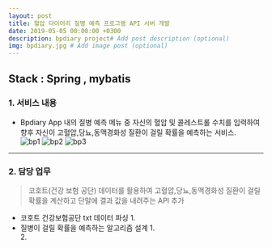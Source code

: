 ```yaml
---
layout: post
title: 혈압 다이어리 질병 예측 프로그램 API 서버 개발
date: 2019-05-05 00:00:00 +0300
description: bpdiary project# Add post description (optional)
img: bpdiary.jpg # Add image post (optional)
--- 
```

## Stack : Spring , mybatis 

### 1. 서비스 내용
- Bpdiary App 내의 질병 예측 메뉴 중 자신의 혈압 및 콜레스트롤 수치를 입력하여 향후 자신이 고혈압,당뇨,동맥경화성 질환이 걸릴 확률을 예측하는 서비스.  
![bp1]({{site.baseurl}}/assets/img/bp1.jpg)
![bp2]({{site.baseurl}}/assets/img/bp2.jpg)
![bp3]({{site.baseurl}}/assets/img/bp3.jpg)
* * * 
### 2. 담당 업무
>   코호트(건강 보험 공단) 데이터를 활용하여 고혈압,당뇨,동맥경화성 질환이 걸릴 확률을 계산하고 단말에 결과 값을 내려주는 API 추가
- 코호트 건강보험공단 txt 데이터 파싱
    1. 
- 질병이 걸릴 확률을 예측하는 알고리즘 설계
    1.  
    2. 
    